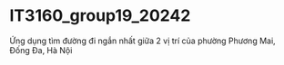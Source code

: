 # IT3160_group19_20242
Ứng dụng tìm đường đi ngắn nhất giữa 2 vị trí của phường Phương Mai, Đống Đa, Hà Nội
